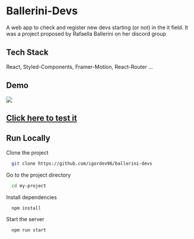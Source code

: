 # Ballerini-Devs

A web app to check and register new devs starting (or not) in the it field. It was a project proposed by Rafaella Ballerini on her discord group

## Tech Stack

React, Styled-Components, Framer-Motion, React-Router ...

## Demo

<img src="https://github.com/igordev96/ballerini-devs/blob/master/devs.gif">

<br>

<h2><a href="https://ballerini-devs.netlify.app/" target="_blank">Click here to test it</a></h2>

## Run Locally

Clone the project

```bash
  git clone https://github.com/igordev96/ballerini-devs
```

Go to the project directory

```bash
  cd my-project
```

Install dependencies

```bash
  npm install
```

Start the server

```bash
  npm run start
```
